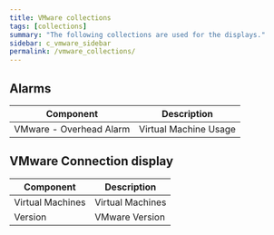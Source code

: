 ```yaml
---
title: VMware collections
tags: [collections]
summary: "The following collections are used for the displays."
sidebar: c_vmware_sidebar
permalink: /vmware_collections/
---
```



## Alarms

Component | Description
----------|----------------
VMware - Overhead Alarm | Virtual Machine Usage


## VMware Connection display

Component | Description
----------|----------------
Virtual Machines | Virtual Machines
Version | VMware Version
